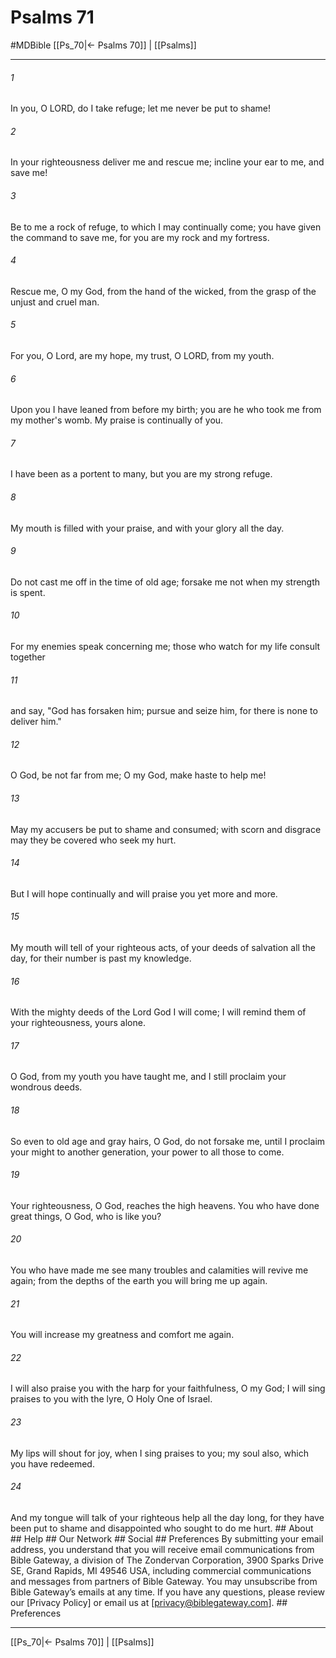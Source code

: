 # Psalms 71
#MDBible
[[Ps_70|← Psalms 70]] | [[Psalms]]

***


###### 1 
In you, O LORD, do I take refuge; let me never be put to shame! 

###### 2 
In your righteousness deliver me and rescue me; incline your ear to me, and save me! 

###### 3 
Be to me a rock of refuge, to which I may continually come; you have given the command to save me, for you are my rock and my fortress. 

###### 4 
Rescue me, O my God, from the hand of the wicked, from the grasp of the unjust and cruel man. 

###### 5 
For you, O Lord, are my hope, my trust, O LORD, from my youth. 

###### 6 
Upon you I have leaned from before my birth; you are he who took me from my mother's womb. My praise is continually of you. 

###### 7 
I have been as a portent to many, but you are my strong refuge. 

###### 8 
My mouth is filled with your praise, and with your glory all the day. 

###### 9 
Do not cast me off in the time of old age; forsake me not when my strength is spent. 

###### 10 
For my enemies speak concerning me; those who watch for my life consult together 

###### 11 
and say, "God has forsaken him; pursue and seize him, for there is none to deliver him." 

###### 12 
O God, be not far from me; O my God, make haste to help me! 

###### 13 
May my accusers be put to shame and consumed; with scorn and disgrace may they be covered who seek my hurt. 

###### 14 
But I will hope continually and will praise you yet more and more. 

###### 15 
My mouth will tell of your righteous acts, of your deeds of salvation all the day, for their number is past my knowledge. 

###### 16 
With the mighty deeds of the Lord God I will come; I will remind them of your righteousness, yours alone. 

###### 17 
O God, from my youth you have taught me, and I still proclaim your wondrous deeds. 

###### 18 
So even to old age and gray hairs, O God, do not forsake me, until I proclaim your might to another generation, your power to all those to come. 

###### 19 
Your righteousness, O God, reaches the high heavens. You who have done great things, O God, who is like you? 

###### 20 
You who have made me see many troubles and calamities will revive me again; from the depths of the earth you will bring me up again. 

###### 21 
You will increase my greatness and comfort me again. 

###### 22 
I will also praise you with the harp for your faithfulness, O my God; I will sing praises to you with the lyre, O Holy One of Israel. 

###### 23 
My lips will shout for joy, when I sing praises to you; my soul also, which you have redeemed. 

###### 24 
And my tongue will talk of your righteous help all the day long, for they have been put to shame and disappointed who sought to do me hurt. ## About ## Help ## Our Network ## Social ## Preferences By submitting your email address, you understand that you will receive email communications from Bible Gateway, a division of The Zondervan Corporation, 3900 Sparks Drive SE, Grand Rapids, MI 49546 USA, including commercial communications and messages from partners of Bible Gateway. You may unsubscribe from Bible Gateway&rsquo;s emails at any time. If you have any questions, please review our [Privacy Policy] or email us at [privacy@biblegateway.com]. ## Preferences

***

[[Ps_70|← Psalms 70]] | [[Psalms]]
